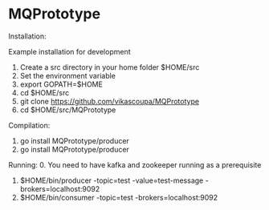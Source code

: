 # MQPrototype
Installation:

Example installation for development

1. Create a src directory in your home folder $HOME/src
2. Set the environment variable
3. export GOPATH=$HOME
4. cd $HOME/src
5. git clone https://github.com/vikascoupa/MQPrototype
6. cd $HOME/src/MQPrototype

Compilation:
1. go install MQPrototype/producer
2. go install MQPrototype/producer
 
Running:
0. You need to have kafka and zookeeper running as a prerequisite
1. $HOME/bin/producer -topic=test -value=test-message -brokers=localhost:9092
2. $HOME/bin/consumer -topic=test -brokers=localhost:9092
